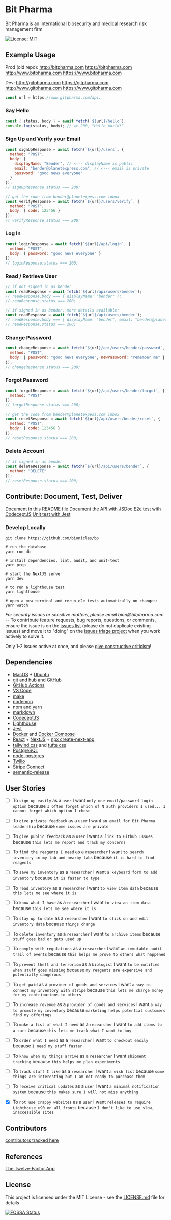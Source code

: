 # Bit Pharma

Bit Pharma is an international biosecurity and medical research risk management firm

[![License: MIT](https://img.shields.io/badge/License-MIT-green.svg)](https://github.com/bionicles/bp/blob/master/LICENSE)

## Example Usage

Prod (old repo):
http://bitpharma.com
https://bitpharma.com
http://www.bitpharma.com
https://www.bitpharma.com

Dev:
http://gitpharma.com
https://gitpharma.com
http://www.gitpharma.com
https://www.gitpharma.com

```js
const url = https://www.gitpharma.com/api;
```

### Say Hello

```js
const { status, body } = await fetch(`${url}/hello`);
console.log(status, body); // => 200, "Hello World!"
```

### Sign Up and Verify your Email

```js
const signUpResponse = await fetch(`${url}/users`, {
  method: "POST",
  body: {
    displayName: "Bender", // <--- displayName is public
    email: "bender@planetexpress.com", // <--- email is private
    password: "good news everyone"
  }
});
// signUpResponse.status === 200;

// get the code from bender@planetexpess.com inbox
const verifyResponse = await fetch(`${url}/users/verify`, {
  method: "POST",
  body: { code: 123456 }
});
// verifyResponse.status === 200;
```

### Log In

```js
const loginResponse = await fetch(`${url}/api/login`, {
  method: "POST",
  body: { password: "good news everyone" }
});
// loginResponse.status === 200;
```

### Read / Retrieve User

```js
// if not signed in as bender
const readResponse = await fetch(`${url}/api/users/bender`);
// readResponse.body === { displayName: "bender" };
// readResponse.status === 200;

// if signed in as bender, more details available:
const readResponse = await fetch(`${url}/api/users/bender`);
// readResponse.body === { displayName: "bender", email: "bender@planetexpress.com", teamIds: [...] };
// readResponse.status === 200;
```

### Change Password

```js
const changeResponse = await fetch(`${url}/api/users/bender/password`, {
  method: "POST",
  body: { password: "good news everyone", newPassword: "remember me" }
});
// changeResponse.status === 200;
```

### Forgot Password

```js
const forgotResponse = await fetch(`${url}/api/users/bender/forgot`, {
  method: "POST"
});
// forgotResponse.status === 200;

// get the code from bender@planetexpess.com inbox
const resetResponse = await fetch(`${url}/api/users/bender/reset`, {
  method: "POST",
  body: { code: 123456 }
});
// resetResponse.status === 200;
```

### Delete Account

```js
// if signed in as bender
const deleteResponse = await fetch(`${url}/api/users/bender`, {
  method: "DELETE"
});
// resetResponse.status === 200;
```

## Contribute: Document, Test, Deliver

[Document in this README file](https://github.com/bionicles/bp/edit/master/README.md)
[Document the API with JSDoc](https://jsdoc.app/tags-type.html)
[E2e test with CodeceptJS](https://github.com/bionicles/bp/blob/master/tests/e2e/e2e_test.js)
[Unit test with Jest](https://github.com/bionicles/bp/blob/master/tests/unit.test.js)

### Develop Locally

```shell
git clone https://github.com/bionicles/bp

# run the database
yarn run-db

# install dependencies, lint, audit, and unit-test
yarn prep

# start the NextJS server
yarn dev

# to run a lighthouse test
yarn lighthouse

# open a new terminal and rerun e2e tests automatically on changes:
yarn watch
```

_For security issues or sensitive matters, please email bion@bitpharma.com_ -- To contribute feature requests, bug reports, questions, or comments, ensure the issue is on the [issues list](https://github.com/bionicles/bp/issues) (please do not duplicate existing issues) and move it to "doing" on the [issues triage project](https://github.com/bionicles/bp/projects/1) when you work actively to solve it.

Only 1-2 issues active at once, and please [give constructive criticism](https://hbr.org/2019/03/the-feedback-fallacy)!

## Dependencies

- [MacOS](https://www.apple.com/macos/catalina/) + [Ubuntu](https://ubuntu.com/)
- [git](https://github.github.com/training-kit/downloads/github-git-cheat-sheet.pdf) and [hub](https://github.com/github/hub) and [GitHub](http://github.com/)
- [GitHub Actions](https://github.com/marketplace)
- [VS Code](https://code.visualstudio.com/download)
- [make](https://news.ycombinator.com/item?id=21566530)
- [nodemon](https://github.com/remy/nodemon#nodemon)
- [npm](https://npmjs.com) and [yarn](https://yarnpkg.com/lang/en/)
- [markdown](https://www.markdownguide.org/cheat-sheet/)
- [CodeceptJS](https://codecept.io/)
- [Lighthouse](https://github.com/GoogleChrome/lighthouse-ci)
- [Jest](https://jestjs.io/docs/en/getting-started)
- [Docker](https://docs.docker.com/develop/dev-best-practices/) and [Docker Compose](https://gist.github.com/jonlabelle/bd667a97666ecda7bbc4f1cc9446d43a)
- [React](https://reactjs.org/docs/hooks-intro.html) + [NextJS](https://nextjs.org/docs) + [npx create-next-app](https://github.com/zeit/next.js)
- [tailwind css](https://tailwindcss.com/) and [tufte css](https://edwardtufte.github.io/tufte-css/)
- [PostgreSQL](https://www.postgresql.org/docs/9.5/ddl-rowsecurity.html)
- [node-postgres](https://node-postgres.com/)
- [Twilio](https://www.twilio.com/docs)
- [Stripe Connect](https://stripe.com/docs/connect)
- [semantic-release](https://github.com/semantic-release/semantic-release#commit-message-format)

## User Stories

- [ ] To `sign up easily` as a `user` I want `only one email/password login option` because `I often forget which of N auth providers I used... I cannot forget which option I chose`

- [ ] To `give private feedback` as a `user` I want `an email for Bit Pharma leadership` because `some issues are private`

- [ ] To `give public feedback` as a `user` I want `a link to Github Issues` because `this lets me report and track my concerns`

- [ ] To `find the reagents I need` as a `researcher` I want `to search inventory in my lab and nearby labs` because `it is hard to find reagents`

- [ ] To `save my inventory` as a `researcher` I want `a keyboard form to add inventory` because `it is faster to type`

- [ ] To `read inventory` as a `researcher` I want `to view item data` because `this lets me see where it is`

- [ ] To `know what I have` as a `researcher` I want `to view an item data` because `this lets me see where it is`

- [ ] To `stay up to date` as a `researcher` I want `to click on and edit inventory data` because `things change`

- [ ] To `delete inventory` as a `researcher` I want `to archive items` because `stuff goes bad or gets used up`

- [ ] To `comply with regulations` as a `researcher` I want `an immutable audit trail of events` because `this helps me prove to others what happened`

- [ ] To `prevent theft and terrorism` as a `biologist` I want `to be notified when stuff goes missing` because `my reagents are expensive and potentially dangerous`

- [ ] To `get paid` as a `provider of goods and services` I want `a way to connect my inventory with stripe` because `this lets me charge money for my contributions to others`

- [ ] To `increase revenue` as a `provider of goods and services` I want `a way to promote my inventory` because `marketing helps potential customers find my offerings`

- [ ] To `make a list of what I need` as a `researcher` I want `to add items to a cart` because `this lets me track what I want to buy`

- [ ] To `order what I need` as a `researcher` I want `to checkout easily` because `I need my stuff faster`

- [ ] To `know when my things arrive` as a `researcher` I want `shipment tracking` because `this helps me plan experiments`

- [ ] To `track stuff I like` as a `researcher` I want `a wish list` because `some things are interesting but I am not ready to purchase them`

- [ ] To `receive critical updates` as a `user` I want `a minimal notification system` because `this makes sure I will not miss anything`

- [x] To `not use crappy websites` as a `user` I want `releases to require Lighthouse >90 on all fronts` because `I don't like to use slow, inaccessible sites`

## Contributors

[contributors tracked here](https://github.com/bionicles/bp/contributors)

## References

[The Twelve-Factor App](https://12factor.net/)

## License

This project is licensed under the MIT License - see the [LICENSE.md](LICENSE.md) file for details

[![FOSSA Status](https://app.fossa.io/api/projects/git%2Bgithub.com%2Fbionicles%2Fbp.svg?type=large)](https://app.fossa.io/projects/git%2Bgithub.com%2Fbionicles%2Fbp?ref=badge_large)

